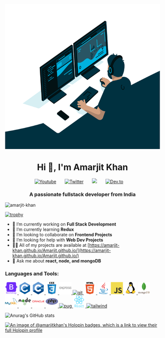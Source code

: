 <img src="pic1.gif" alt="code" style="width:100vw; height: 470px;"/>
<h1 align="center">Hi 👋, I'm Amarjit Khan</h1>
<p align="center">
  <a href="https://www.youtube.com"><img width="32px" alt="Youtube" title="Youtube" src="https://i.imgur.com/qiXu7b2.png"/></a>
       
  <a href="https://twitter.com"><img width="32px" alt="Twitter" title="Twitter" src="https://i.imgur.com/OXZM1L6.png"/></a>
       
  <a href="https://discord.gg/shiba" alt="Join our community"><img width="32px" src="https://i.imgur.com/OViZO8J.png"/></a>
       
  <a href="https://dev.to/amarjitkhan"><img width="32px" alt="Dev.to" title="Giingu Dev.to" src="https://i.imgur.com/mVm29vK.png"></a>
       
</p>
<h3 align="center">A passionate fullstack developer from India</h3>

![amarjit-khan](https://komarev.com/ghpvc/?username=amarjit-khan&label=Profile%20views&color=0e75b6&style=flat)

[![trophy](https://github-profile-trophy.vercel.app/?username=amarjit-khan&theme=dracula&no-frame=true&margin-w=15)](https://github.com/ryo-ma/github-profile-trophy)

- 🔭 I’m currently working on **Full Stack Development**
- 🌱 I’m currently learning **Redux**
- 👯 I’m looking to collaborate on **Frontend Projects**
- 🤝 I’m looking for help with **Web Dev Projects**
- 👨‍💻 All of my projects are available at [https://amarjit-khan.github.io/Amarjit.github.io/](https://amarjit-khan.github.io/Amarjit.github.io/)
- 💬 Ask me about **react, node, and mongoDB**

<h3 align="left">Languages and Tools:</h3>
<p align="left"> <a href="https://getbootstrap.com" target="_blank" rel="noreferrer"> <img src="https://raw.githubusercontent.com/devicons/devicon/master/icons/bootstrap/bootstrap-plain-wordmark.svg" alt="bootstrap" width="40" height="40"/> </a> <a href="https://www.cprogramming.com/" target="_blank" rel="noreferrer"> <img src="https://raw.githubusercontent.com/devicons/devicon/master/icons/c/c-original.svg" alt="c" width="40" height="40"/> </a> <a href="https://www.w3schools.com/cpp/" target="_blank" rel="noreferrer"> <img src="https://raw.githubusercontent.com/devicons/devicon/master/icons/cplusplus/cplusplus-original.svg" alt="cplusplus" width="40" height="40"/> </a> <a href="https://www.w3schools.com/css/" target="_blank" rel="noreferrer"> <img src="https://raw.githubusercontent.com/devicons/devicon/master/icons/css3/css3-original-wordmark.svg" alt="css3" width="40" height="40"/> </a> <a href="https://expressjs.com" target="_blank" rel="noreferrer"> <img src="https://raw.githubusercontent.com/devicons/devicon/master/icons/express/express-original-wordmark.svg" alt="express" width="40" height="40"/> </a> <a href="https://git-scm.com/" target="_blank" rel="noreferrer"> <img src="https://www.vectorlogo.zone/logos/git-scm/git-scm-icon.svg" alt="git" width="40" height="40"/> </a> <a href="https://www.w3.org/html/" target="_blank" rel="noreferrer"> <img src="https://raw.githubusercontent.com/devicons/devicon/master/icons/html5/html5-original-wordmark.svg" alt="html5" width="40" height="40"/> </a> <a href="https://www.java.com" target="_blank" rel="noreferrer"> <img src="https://raw.githubusercontent.com/devicons/devicon/master/icons/java/java-original.svg" alt="java" width="40" height="40"/> </a> <a href="https://developer.mozilla.org/en-US/docs/Web/JavaScript" target="_blank" rel="noreferrer"> <img src="https://raw.githubusercontent.com/devicons/devicon/master/icons/javascript/javascript-original.svg" alt="javascript" width="40" height="40"/> </a> <a href="https://www.linux.org/" target="_blank" rel="noreferrer"> <img src="https://raw.githubusercontent.com/devicons/devicon/master/icons/linux/linux-original.svg" alt="linux" width="40" height="40"/> </a> <a href="https://www.mongodb.com/" target="_blank" rel="noreferrer"> <img src="https://raw.githubusercontent.com/devicons/devicon/master/icons/mongodb/mongodb-original-wordmark.svg" alt="mongodb" width="40" height="40"/> </a> <a href="https://www.mysql.com/" target="_blank" rel="noreferrer"> <img src="https://raw.githubusercontent.com/devicons/devicon/master/icons/mysql/mysql-original-wordmark.svg" alt="mysql" width="40" height="40"/> </a> <a href="https://nodejs.org" target="_blank" rel="noreferrer"> <img src="https://raw.githubusercontent.com/devicons/devicon/master/icons/nodejs/nodejs-original-wordmark.svg" alt="nodejs" width="40" height="40"/> </a> <a href="https://www.oracle.com/" target="_blank" rel="noreferrer"> <img src="https://raw.githubusercontent.com/devicons/devicon/master/icons/oracle/oracle-original.svg" alt="oracle" width="40" height="40"/> </a> <a href="https://www.php.net" target="_blank" rel="noreferrer"> <img src="https://raw.githubusercontent.com/devicons/devicon/master/icons/php/php-original.svg" alt="php" width="40" height="40"/> </a> <a href="https://pugjs.org" target="_blank" rel="noreferrer"> <img src="https://cdn.worldvectorlogo.com/logos/pug.svg" alt="pug" width="40" height="40"/> </a> <a href="https://reactjs.org/" target="_blank" rel="noreferrer"> <img src="https://raw.githubusercontent.com/devicons/devicon/master/icons/react/react-original-wordmark.svg" alt="react" width="40" height="40"/> </a> <a href="https://tailwindcss.com/" target="_blank" rel="noreferrer"> <img src="https://www.vectorlogo.zone/logos/tailwindcss/tailwindcss-icon.svg" alt="tailwind" width="40" height="40"/> </a> </p>

![Anurag's GitHub stats](https://github-readme-stats.vercel.app/api?username=amarjit-khan&hide=issues&show_icons=true&theme=dracula&border_radius=2)

[![An image of @amarjitkhan's Holopin badges, which is a link to view their full Holopin profile](https://holopin.me/amarjitkhan)](https://holopin.io/@amarjitkhan)
